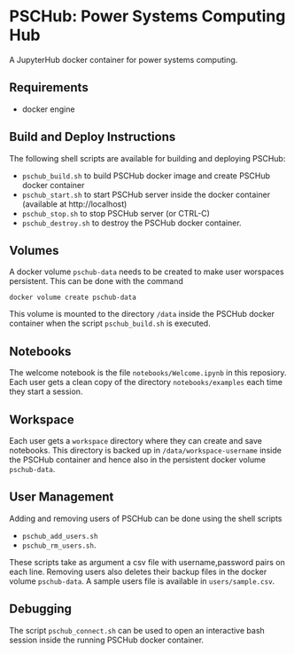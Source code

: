 # PSCHub: Power Systems Computing Hub

A JupyterHub docker container for power systems computing.

## Requirements

* docker engine

## Build and Deploy Instructions

The following shell scripts are available for building and deploying PSCHub:

* `pschub_build.sh` to build PSCHub docker image and create PSCHub docker container
* `pschub_start.sh` to start PSCHub server inside the docker container (available at http://localhost)
* `pschub_stop.sh` to stop PSCHub server (or CTRL-C)
* `pschub_destroy.sh` to destroy the PSCHub docker container.

## Volumes

A docker volume `pschub-data` needs to be created to make user worspaces persistent. This can be done with the command

```
docker volume create pschub-data
```

This volume is mounted to the directory `/data` inside the PSCHub docker container when the script ``pschub_build.sh`` is executed.

## Notebooks

The welcome notebook is the file `notebooks/Welcome.ipynb` in this reposiory. Each user gets a clean copy of the directory `notebooks/examples` each time they start a session.

## Workspace

Each user gets a `workspace` directory where they can create and save notebooks. This directory is backed up in `/data/workspace-username` inside the PSCHub container and hence also in the persistent docker volume `pschub-data`.

## User Management

Adding and removing users of PSCHub can be done using the shell scripts

* `pschub_add_users.sh`
* `pschub_rm_users.sh`.

These scripts take as argument a csv file with username,password pairs on each line. Removing users also deletes their backup files in the docker volume `pschub-data`. A sample users file is available in `users/sample.csv`.

## Debugging

The script `pschub_connect.sh` can be used to open an interactive bash session inside the running PSCHub docker container.